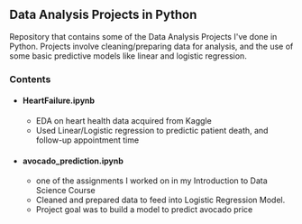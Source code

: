 ## Data Analysis Projects in Python

Repository that contains some of the Data Analysis Projects I've done in Python. Projects involve cleaning/preparing data for analysis, and the use of some basic predictive models like linear and logistic regression.

### Contents

- #### HeartFailure.ipynb

  - EDA on heart health data acquired from Kaggle
  - Used Linear/Logistic regression to predictic patient death, and follow-up appointment time

- #### avocado_prediction.ipynb

  - one of the assignments I worked on in my Introduction to Data Science Course
  - Cleaned and prepared data to feed into Logistic Regression Model. 
  - Project goal was to build a model to predict avocado price 

